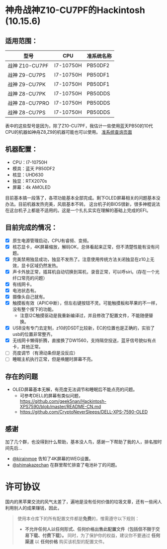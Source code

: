 # 神舟战神Z10-CU7PF的Hackintosh (10.15.6)
## 适用范围：

|型号 |CPU|准系统名称|
|-|-|-|
|战神 Z10-CU7PF|I7-10750H|PB50DF2|
|战神 Z9-CU7PS|I7-10750H|PB50DF1|
|战神 Z9-CU7PK|I7-10750H|PB50DF1|
|战神 Z8-CU7PK|I7-10750H|PB50DDS|
|战神 Z8-CU7PRO|I7-10750H|PB50DDS|
|战神 Z8-CU7PS|I7-10750H|PB50DDS|

表中的这些型号是因为，除了Z10-CU7PF，我估计一些使用蓝天PB50的10代CPU的机器如神舟Z8,Z9的机器可能也可以使用。
[准系统查询页面](http://kfgl.hasee.com/lookup/book/bblist.asp)

## 机器配置：
* CPU：I7-10750H
* 模具：蓝天 PB50DF2
* 核显：UHD630
* 独显：RTX2070s
* 屏幕：4k AMOLED

目前基本搞一段落了，各项功能基本全部完成。剩下OLED屏幕相关的问题基本没办法。目前机器发热完美，风扇基本不转。
这台机子的BIOS很新，很多神棍说法在这台机子上都是不适用的。这是一个扎扎实实在理解的基础上完成的EFI。

## 目前完成的情况：
- [x] 原生电源管理启动，CPU有睿频、变频。
- [x] 核芯显卡，4K屏幕缩放，解码OK，总体看起来正常，但不清楚性能有没有问题。
- [x] 完美禁用独显成功，独显不发热了。注意使用传统方法关闭独显在z10上无效，显卡区域仍然发热。
- [x] 声卡外放正常，插耳机自动切换到耳机，录音正常，可以呼siri。(存在一个光纤口常亮的问题）
- [x] 有线网卡。
- [x] 电池状态有。
- [x] 摄像头自己就有。
- [x] 触摸板有效（APIC中断），但左右键按钮不灵。可能触摸板和苹果的不一样，没有整个按下的功能。
    * 注意I2C触摸驱动是我重新编译过，并且修改了配置文件，不能随便替换。
- [x] USB没有专门去定制，z10的DSDT比较新，EC的位置也是正确的，实验了usb的位置非常整齐。
- [x] 无线网卡懒得折腾，直接换了DW1560，支持隔空投送，蓝牙信号貌似有点卡，其他正常。
- [ ] 亮度调节（有滑动条但是没反应）
- [ ] 睡眠主机执行正常，但是唤醒时屏幕不亮。

## 存在的问题
* OLED屏幕基本无解，有亮度无法调节和睡眠后不能点亮的问题。
    * 可参考DELL的屏幕有类似问题，https://github.com/geek5nan/Hackintosh-XPS7590/blob/master/README-CN.md
    * https://github.com/CryptoNeverSleeps/DELL-XPS-7590-OLED

## 感谢
加了几个群，也没得到什么帮助，基本没人鸟，感谢一下帮助了我的人，排名按时间先后...
* [@kirainmoe](https://github.com/kirainmoe) 告知了4K屏幕的WEG设置。
* [@shimakazechan](https://github.com/shimakazechan) 在群里帮忙排查了电池补丁的问题。

# 许可协议
国内的黑苹果交流的风气太差了，遍地是没有任何价值的垃圾文章，还有一些闲人利用别人的成果赚钱，因此，
> 使用本仓库下的所有配置文件都是**免费**的，惟需遵守以下规则：
> - **不允许任何人以任何形式、任何价格出售此配置文件（包括但不限于交易下载、付费下载）。** 同时，为了保护你的权益，建议你不要通过 **任何渠道** 以 **任何价格** 购买该机型的配置文件。